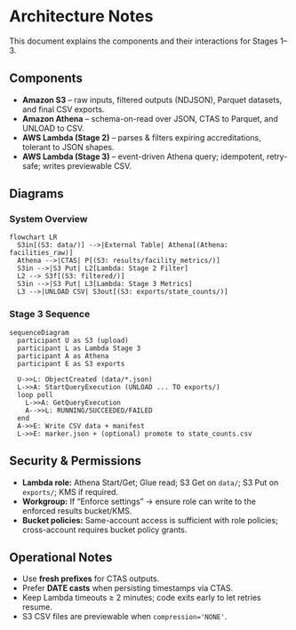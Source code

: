 # Architecture Notes

This document explains the components and their interactions for Stages 1–3.

## Components
- **Amazon S3** – raw inputs, filtered outputs (NDJSON), Parquet datasets, and final CSV exports.
- **Amazon Athena** – schema-on-read over JSON, CTAS to Parquet, and UNLOAD to CSV.
- **AWS Lambda (Stage 2)** – parses & filters expiring accreditations, tolerant to JSON shapes.
- **AWS Lambda (Stage 3)** – event-driven Athena query; idempotent, retry-safe; writes previewable CSV.

## Diagrams

### System Overview
```mermaid
flowchart LR
  S3in[(S3: data/)] -->|External Table| Athena[(Athena: facilities_raw)]
  Athena -->|CTAS| P[(S3: results/facility_metrics/)]
  S3in -->|S3 Put| L2[Lambda: Stage 2 Filter]
  L2 --> S3f[(S3: filtered/)]
  S3in -->|S3 Put| L3[Lambda: Stage 3 Metrics]
  L3 -->|UNLOAD CSV| S3out[(S3: exports/state_counts/)]
```

### Stage 3 Sequence
```mermaid
sequenceDiagram
  participant U as S3 (upload)
  participant L as Lambda Stage 3
  participant A as Athena
  participant E as S3 exports

  U->>L: ObjectCreated (data/*.json)
  L->>A: StartQueryExecution (UNLOAD ... TO exports/)
  loop poll
    L->>A: GetQueryExecution
    A-->>L: RUNNING/SUCCEEDED/FAILED
  end
  A->>E: Write CSV data + manifest
  L->>E: marker.json + (optional) promote to state_counts.csv
```

## Security & Permissions
- **Lambda role:** Athena Start/Get; Glue read; S3 Get on `data/`; S3 Put on `exports/`; KMS if required.
- **Workgroup:** If “Enforce settings” → ensure role can write to the enforced results bucket/KMS.
- **Bucket policies:** Same-account access is sufficient with role policies; cross-account requires bucket policy grants.

## Operational Notes
- Use **fresh prefixes** for CTAS outputs.
- Prefer **DATE casts** when persisting timestamps via CTAS.
- Keep Lambda timeouts ≥ 2 minutes; code exits early to let retries resume.
- S3 CSV files are previewable when `compression='NONE'`.
